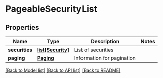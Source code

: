 # PageableSecurityList

## Properties
Name | Type | Description | Notes
------------ | ------------- | ------------- | -------------
**securities** | [**list[Security]**](Security.md) | List of securities | 
**paging** | [**Paging**](Paging.md) | Information for pagination | 

[[Back to Model list]](../README.md#documentation-for-models) [[Back to API list]](../README.md#documentation-for-api-endpoints) [[Back to README]](../README.md)


